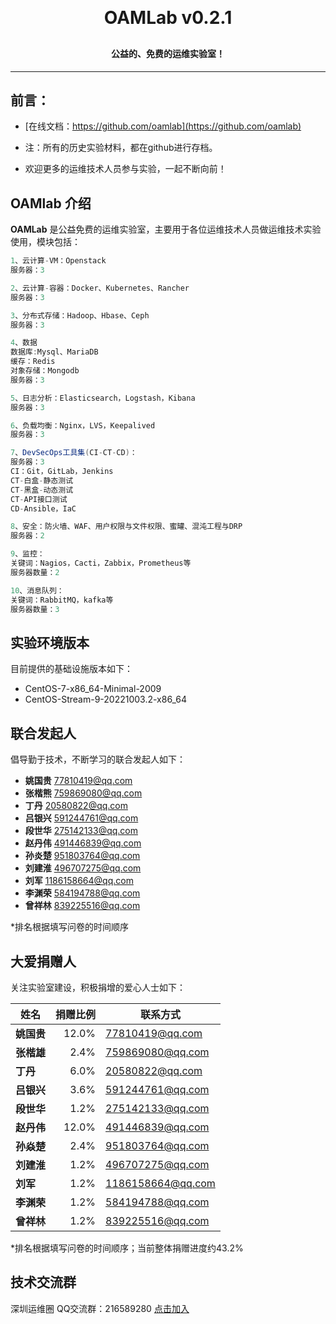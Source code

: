 
<h1 align="center" style="margin: 30px 0 30px; font-weight: bold;">OAMLab v0.2.1</h1>
<h4 align="center">公益的、免费的运维实验室！</h4>
<p align="center"></p>

---

## 前言：
- [在线文档：https://github.com/oamlab](https://github.com/oamlab)

- 注：所有的历史实验材料，都在github进行存档。

- 欢迎更多的运维技术人员参与实验，一起不断向前！


## OAMlab 介绍

**OAMLab** 是公益免费的运维实验室，主要用于各位运维技术人员做运维技术实验使用，模块包括：

``` java
1、云计算-VM：Openstack
服务器：3

2、云计算-容器：Docker、Kubernetes、Rancher
服务器：3

3、分布式存储：Hadoop、Hbase、Ceph
服务器：3

4、数据
数据库:Mysql、MariaDB
缓存：Redis
对象存储：Mongodb
服务器：3

5、日志分析：Elasticsearch，Logstash，Kibana
服务器：3

6、负载均衡：Nginx，LVS，Keepalived
服务器：3

7、DevSecOps工具集(CI-CT-CD)：
服务器：3
CI：Git，GitLab，Jenkins
CT-白盒-静态测试
CT-黑盒-动态测试
CT-API接口测试
CD-Ansible，IaC

8、安全：防火墙、WAF、用户权限与文件权限、蜜罐、混沌工程与DRP
服务器：2

9、监控：
关键词：Nagios，Cacti，Zabbix，Prometheus等
服务器数量：2

10、消息队列：
关键词：RabbitMQ，kafka等
服务器数量：3

```

## 实验环境版本

目前提供的基础设施版本如下：

- CentOS-7-x86_64-Minimal-2009
- CentOS-Stream-9-20221003.2-x86_64

## 联合发起人

倡导勤于技术，不断学习的联合发起人如下：

- **姚国贵** 77810419@qq.com
- **张楷熊** 759869080@qq.com
- **丁丹** 20580822@qq.com
- **吕银兴** 591244761@qq.com
- **段世华** 275142133@qq.com
- **赵丹伟** 491446839@qq.com
- **孙炎楚** 951803764@qq.com
- **刘建淮** 496707275@qq.com
- **刘军** 1186158664@qq.com
- **李渊荣** 584194788@qq.com
- **曾祥林** 839225516@qq.com

*排名根据填写问卷的时间顺序

## 大爱捐赠人

关注实验室建设，积极捐增的爱心人士如下：

| 姓名						 | 捐赠比例	 |联系方式|
|----------|------:|-----------------|
| **姚国贵**  | 12.0% |   77810419@qq.com |
| **张楷雄**  |  2.4% |  759869080@qq.com |
| **丁丹**   |  6.0% |   20580822@qq.com |
| **吕银兴**  |  3.6% |  591244761@qq.com |
| **段世华**  |  1.2% |  275142133@qq.com |
| **赵丹伟**  | 12.0% |  491446839@qq.com |
| **孙焱楚**  |  2.4% |  951803764@qq.com |
| **刘建淮**  |  1.2% |  496707275@qq.com |
| **刘军**   |  1.2% | 1186158664@qq.com |
| **李渊荣**  |  1.2% |  584194788@qq.com |
| **曾祥林**  |  1.2% |  839225516@qq.com |

*排名根据填写问卷的时间顺序；当前整体捐赠进度约43.2%

## 技术交流群
深圳运维圈 QQ交流群：216589280 [点击加入](https://jq.qq.com/?_wv=1027&k=tdDtDoUp)

<br>

